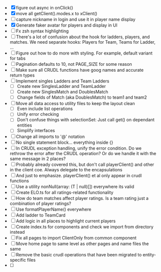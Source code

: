 - [x] figure out async in onClick()
- [x] move all getClient().modes.x to xClient()
- [ ] capture nickname in login and use it in player name display
- [x] Generate faker avatar for players and display in UI
- [ ] Fx zsh syntax highlighting
- [ ] There's a lot of confusion about the hook for ladders, players, and matches. We need separate hooks: Players for Team, Teams for Ladder, ...
- [ ] Figure out how to do more with styling. For example, default variant for tabs
- [ ] Pagination defaults to 10, not PAGE_SIZE for some reason
- [ ] Make sure all CRUDL functions have goog names and accurate return types
- [ ] Implement singles Ladders and Team Ladders
  - [ ] Create new SinglesLadder and TeamLadder
  - [ ] Create new SinglesMatch and DoublesMatch
  - [ ] Change fields of Match (aka DoublesMatch) to team1 and team2
- [ ] Move all data access to utility files to keep the layout clean
  - [ ] Even include list operations
  - [ ] Unify error checking
  - [ ] Don't confuse things with selectionSet: Just call get() on dependant entities
  - [ ] Simplify interfaces
- [ ] Change all imports to '@' notation
- [ ] No single statement block... everything inside {}
- [ ] In CRUDL exception handling, unify the error condition. Do we rethrow the error after the CRUDL operation? Or do we handle it with the same message in 2 places?
- [ ] Probably already covered this, but don't call playerClient() and other in the client coe. Always delegate to the encapsulations
- [ ] And just to emphasize. playerClient() et al only appear in crudl functions
- [ ] Use a utility nonNull<T>(array: (T | null)[]) everywhere its valid
- [ ] Create ELO.ts for all ratings-related functionality
- [ ] How do team matches affect player ratings. Is a team rating just a combination of player ratings?
- [ ] Use formatPlayerName() everywhere
- [ ] Add ladder to TeamCard
- [ ] Add logic in all places to highlight current players
- [ ] Create index.ts for components and check we import from directory instead
- [ ] Fix all pages to import ClientOnly from common component
- [ ] Move home page to same level as other pages and name files the same
- [ ] Remove the basic crudl operations that have been migrated to entity-specific files
- [ ] 
